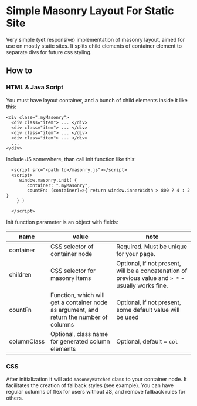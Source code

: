 Simple Masonry Layout For Static Site
=====================================

Very simple (yet responsive) implementation of masonry layout, aimed for use on mostly static sites. It splits child elements of container element to separate divs for future css styling. 

How to
------

### HTML & Java Script

You must have layout container, and a bunch of child elements inside it like this:

```
<div class=".myMasonry">
  <div class="item"> ... </div>
  <div class="item"> ... </div>
  <div class="item"> ... </div>
  <div class="item"> ... </div>
  ...
</div>

```

Include JS somewhere, than call init function like this:

```
  <script src="<path to>/masonry.js"></script>
  <script>
     window.masonry.init( {
        container: ".myMasonry",
        countFn: (container)=>{ return window.innerWidth > 800 ? 4 : 2 }
    } )
    
  </script>

```
Init function parameter is an object with fields:

| name | value | note |
|--|--|--|
| container | CSS selector of container node | Required. Must be unique for your page. |
| children | CSS selector for masonry items | Optional, if not present, will be a concatenation of previous value and `> *` - usually works fine. |
| countFn | Function, which will get a container node as argument, and return the number of columns | Optional, if not present, some default value will be used |
| columnClass | Optional, class name for generated column elements | Optional, default = `col` | 

### CSS

After initialization it will add `masonryWatched` class to your container node. It facilitates the creation of fallback styles (see example). You can have regular columns of flex for users without JS, and remove fallback rules for others.

